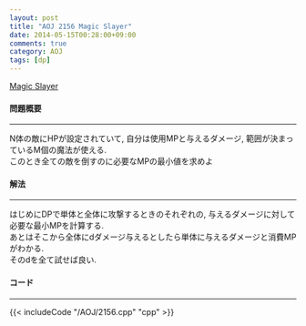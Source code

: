 ```yaml
---
layout: post
title: "AOJ 2156 Magic Slayer"
date: 2014-05-15T00:28:00+09:00
comments: true
category: AOJ
tags: [dp]
---
```


[Magic Slayer](http://judge.u-aizu.ac.jp/onlinejudge/description.jsp?id=2156)

#### 問題概要

****

N体の敵にHPが設定されていて, 自分は使用MPと与えるダメージ, 範囲が決まっているM個の魔法が使える.  
このとき全ての敵を倒すのに必要なMPの最小値を求めよ  

#### 解法

****

はじめにDPで単体と全体に攻撃するときのそれぞれの, 与えるダメージに対して必要な最小MPを計算する.  
あとはそこから全体にdダメージ与えるとしたら単体に与えるダメージと消費MPがわかる.  
そのdを全て試せば良い.

#### コード

****

{{< includeCode "/AOJ/2156.cpp" "cpp" >}}
